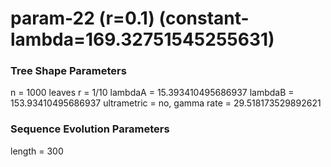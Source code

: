 # param-22 (r=0.1) (constant-lambda=169.32751545255631) #

### Tree Shape Parameters ###
n           = 1000 leaves
r           = 1/10
lambdaA     = 15.393410495686937
lambdaB     = 153.93410495686937
ultrametric = no, gamma rate = 29.518173529892621

### Sequence Evolution Parameters ###
length      = 300
